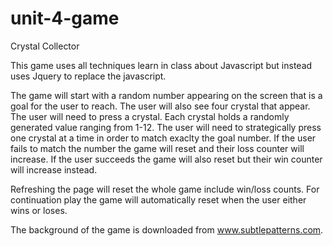 # unit-4-game

Crystal Collector

This game uses all techniques learn in class about Javascript but instead uses Jquery to replace the javascript.

The game will start with a random number appearing on the screen that is a goal for the user to reach. The user will also see four crystal that appear. The user will need to press a crystal. Each crystal holds a randomly generated value ranging from 1-12. The user will need to strategically press one crystal at a time in order to match exaclty the goal number. If the user fails to match the number the game will reset and their loss counter will increase. If the user succeeds the game will also reset but their win counter will increase instead.

Refreshing the page will reset the whole game include win/loss counts. For continuation play the game will automatically reset when the user either wins or loses.

The background of the game is downloaded from www.subtlepatterns.com.